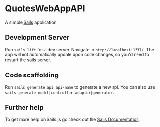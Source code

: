 # QuotesWebAppAPI

A simple [Sails](http://sailsjs.org) application

## Development Server

Run `sails lift` for a dev server. Navigate to `http://localhost:1337/`. The app will not automatically update upon code changes, so you'd need to restart the sails server.

## Code scaffolding

Run `sails generate api api-name` to generate a new api. You can also use `sails generate model|controller|adapter|generator`.

## Further help

To get more help on Sails.js go check out the [Sails Documentation](https://sailsjs.com/documentation/reference).

